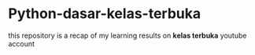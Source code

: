 # Python-dasar-kelas-terbuka

this repository is a recap of my learning results on <b>kelas terbuka</b> youtube account
<a href="https://www.youtube.com/playlist?list=PLZS-MHyEIRo7cgStrKAMhgnOT66z2qKz1"></a>